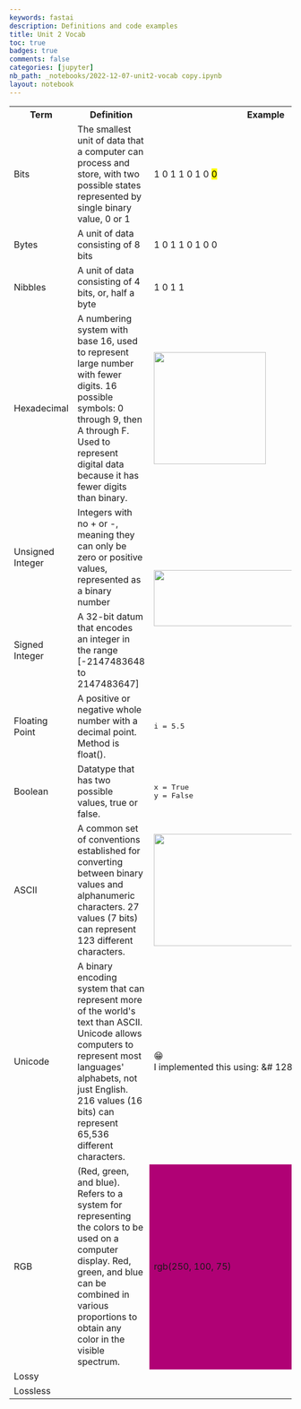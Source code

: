```yaml
---
keywords: fastai
description: Definitions and code examples
title: Unit 2 Vocab
toc: true 
badges: true
comments: false
categories: [jupyter]
nb_path: _notebooks/2022-12-07-unit2-vocab copy.ipynb
layout: notebook
---
```


<!--
#################################################
### THIS FILE WAS AUTOGENERATED! DO NOT EDIT! ###
#################################################
# file to edit: _notebooks/2022-12-07-unit2-vocab copy.ipynb
-->

<div class="container" id="notebook-container">
        
<div class="cell border-box-sizing text_cell rendered"><div class="inner_cell">
<div class="text_cell_render border-box-sizing rendered_html">
<html>
<head>
<meta charset="UTF-8">
<table>
    <tr>
        <th>Term</th>
        <th>Definition</th>
        <th>Example</th>
    </tr>
    <tr>
        <td>Bits</td>
        <td>The smallest unit of data that a computer can process and store, with two possible states represented by single binary value, 0 or 1 </td>
        <td> 1 0 1 1 0 1 0 <mark>0</mark></td>
    </tr>
    <tr>
        <td>Bytes</td>
        <td>A unit of data consisting of 8 bits</td>
        <td> 1 0 1 1 0 1 0 0</td>
    </tr>
    <tr>
        <td>Nibbles</td>
        <td>A unit of data consisting of 4 bits, or, half a byte</td>
        <td>1 0 1 1</td>
    </tr>
    <tr>
        <td>Hexadecimal</td>
        <td>A numbering system with base 16, used to represent large number with fewer digits. 16 possible symbols: 0 through 9, then A through F. Used to represent digital data because it has fewer digits than binary. </td>
        <td><img src="https://upload.wikimedia.org/wikipedia/commons/thumb/e/eb/Hexadecimal_multiplication_table.svg/2000px-Hexadecimal_multiplication_table.svg.png" width="200" height="200"></td>
    </tr>
    <tr>
        <td>Unsigned Integer</td>
        <td> Integers with no + or -, meaning they can only be zero or positive values, represented as a binary number</td>
        <td rowspan="2"><img src="https://i.stack.imgur.com/0SQVh.png" width="400" height="100"></td>
    </tr>
    <tr>
        <td>Signed Integer</td>
        <td>A 32-bit datum that encodes an integer in the range [-2147483648 to 2147483647]</td>
    </tr>
    <tr>
        <td>Floating Point</td>
        <td>A positive or negative whole number with a decimal point. Method is float(). </td>
        <td><pre>i = 5.5</pre></td>
    </tr>
    <tr>
        <td>Boolean</td>
        <td>Datatype that has two possible values, true or false.</td>
        <td><pre>x = True<br>y = False</pre></td>
    </tr>
    <tr>
        <td>ASCII</td>
        <td>A common set of conventions established for converting between binary values and alphanumeric characters. 27 values (7 bits) can represent 123 different characters. </td>
        <td><img src="https://upload.wikimedia.org/wikipedia/commons/c/cf/USASCII_code_chart.png" width="400" height="200"></td>
    </tr>
    <tr>
        <td>Unicode</td>
        <td> A binary encoding system that can represent more of the world's text than ASCII. Unicode allows computers to represent most languages' alphabets, not just English. 216 values (16 bits) can represent 65,536 different characters. </td>
        <td>&#128513;<br>I implemented this using: &# 128513 ;</td>
    </tr>
    <tr>
        <td>RGB</td>
        <td> (Red, green, and blue). Refers to a system for representing the colors to be used on a computer display. Red, green, and blue can be combined in various proportions to obtain any color in the visible spectrum. </td>
        <td bgcolor="rgb(250, 100, 75)"> rgb(250, 100, 75) </td>
    </tr>
    <tr>
        <td>Lossy</td>
        <td></td>
        <td></td>
    </tr>
    <tr>
        <td>Lossless</td>
        <td></td>
        <td></td>
    </tr>
</table>

</html>
</div>
</div>
</div>
</div>
 

